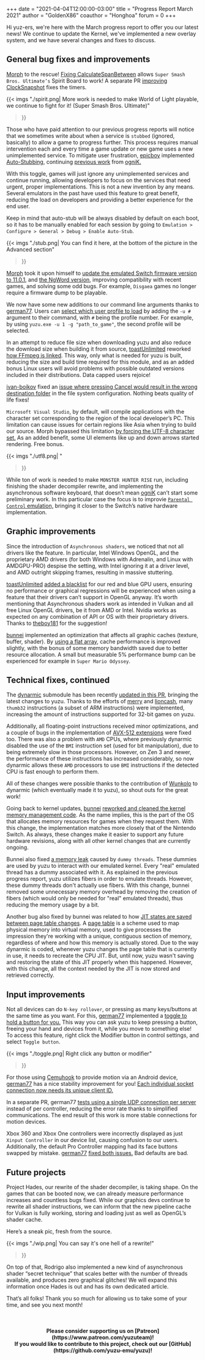 +++
date = "2021-04-04T12:00:00-03:00"
title = "Progress Report March 2021"
author = "GoldenX86"
coauthor = "Honghoa"
forum = 0
+++ 

Hi yuz-ers, we're here with the March progress report to offer you our latest news! We continue to update the Kernel, we've implemented a new overlay system, and we have several changes and fixes to discuss.

<!--more-->

## General bug fixes and improvements

[Morph](https://github.com/Morph1984) to the rescue! [Fixing CalculateSpanBetween](https://github.com/yuzu-emu/yuzu/pull/6053) allows `Super Smash Bros. Ultimate’s` Spirit Board to work!
A separate PR [improving ClockSnapshot](https://github.com/yuzu-emu/yuzu/pull/6054) fixes the timers.

{{< imgs
	"./spirit.png| More work is needed to make World of Light playable, we continue to fight for it! (Super Smash Bros. Ultimate)"
  >}}

Those who have paid attention to our previous progress reports will notice that we sometimes write about when a service is `stubbed` (ignored, basically) to allow a game to progress further.
This process requires manual intervention each and every time a game update or new game uses a new unimplemented service.
To mitigate user frustration, [epicboy](https://github.com/ameerj) implemented [Auto-Stubbing](https://github.com/yuzu-emu/yuzu/pull/6062), continuing [previous work](https://github.com/yuzu-emu/yuzu/pull/4237) from [ogniK.](https://github.com/ogniK5377) 

With this toggle, games will just ignore any unimplemented services and continue running, allowing developers to focus on the services that need urgent, proper implementations.
This is not a new invention by any means. Several emulators in the past have used this feature to great benefit, reducing the load on developers and providing a better experience for the end user.

Keep in mind that auto-stub will be always disabled by default on each boot, so it has to be manually enabled for each session by going to `Emulation > Configure > General > Debug > Enable Auto-Stub`.

{{< imgs
	"./stub.png| You can find it here, at the bottom of the picture in the Advanced section"
  >}}

[Morph](https://github.com/Morph1984) took it upon himself to [update the emulated Switch firmware version to 11.0.1](https://github.com/yuzu-emu/yuzu/pull/6070), and [the NgWord version,](https://github.com/yuzu-emu/yuzu/pull/6069) improving compatibility with recent games, and solving some odd bugs.
For example, `Disgaea` games no longer require a firmware dump to be playable.

We now have some new additions to our command line arguments thanks to [german77](https://github.com/german77).
Users can [select which user profile to load](https://github.com/yuzu-emu/yuzu/pull/6116) by adding the `-u #` argument to their command, with `#` being the profile number.
For example, by using `yuzu.exe -u 1 -g "path_to_game"`, the second profile will be selected.

In an attempt to reduce file size when downloading yuzu and also reduce the download size when building it from source, [toastUnlimited](https://github.com/lat9nq) reworked [how FFmpeg is linked](https://github.com/yuzu-emu/yuzu/pull/5880).
This way, only what is needed for yuzu is built, reducing the size and build time required for this module, and as an added bonus Linux users will avoid problems with possible outdated versions included in their distributions. Data capped users rejoice!

[ivan-boikov](https://github.com/ivan-boikov) fixed an [issue where pressing Cancel would result in the wrong destination folder](https://github.com/yuzu-emu/yuzu/pull/6092) in the file system configuration. Nothing beats quality of life fixes!

`Microsoft Visual Studio`, by default, will compile applications with the character set corresponding to the region of the local developer’s PC. 
This limitation can cause issues for certain regions like Asia when trying to build our source.
Morph bypassed this limitation [by forcing the UTF-8 character set.](https://github.com/yuzu-emu/yuzu/pull/6029)
As an added benefit, some UI elements like up and down arrows started rendering. Free bonus.

{{< imgs
	"./utf8.png| "
  >}}

While ton of work is needed to make `MONSTER HUNTER RISE` run, including finishing the shader decompiler rewrite, and implementing the asynchronous software keyboard, that doesn’t mean [ogniK](https://github.com/ogniK5377) can’t start some preliminary work.
In this particular case the focus is to improvie [`Parental Control` emulation,](https://github.com/yuzu-emu/yuzu/pull/6112) bringing it closer to the Switch’s native hardware implementation.

## Graphic improvements

Since the introduction of `Asynchronous shaders`, we noticed that not all drivers like the feature.
In particular, Intel Windows OpenGL, and the proprietary AMD drivers (for both Windows with Adrenalin, and Linux with AMDGPU-PRO) despise the setting, with Intel ignoring it at a driver level, and AMD outright skipping frames, resulting in massive stuttering.

[toastUnlimited](https://github.com/lat9nq) [added a blacklist](https://github.com/yuzu-emu/yuzu/pull/6095) for our red and blue GPU users, ensuring no performance or graphical regressions will be experienced when using a feature that their drivers can’t support in OpenGL anyway.
It’s worth mentioning that Asynchronous shaders work as intended in Vulkan and all free Linux OpenGL drivers, be it from AMD or Intel. Nvidia works as expected on any combination of API or OS with their proprietary drivers.
Thanks to [theboy181](https://github.com/theboy181) for the suggestion!

[bunnei](https://github.com/bunnei) implemented an optimization that affects all graphic caches (texture, buffer, shader).
By [using a flat array](https://github.com/yuzu-emu/yuzu/pull/6028), cache performance is improved slightly, with the bonus of some memory bandwidth saved due to better resource allocation.
A small but measurable 5% performance bump can be experienced for example in `Super Mario Odyssey`.

## Technical fixes, continued

The [dynarmic](https://github.com/MerryMage/dynarmic) submodule has been recently [updated in this PR](https://github.com/yuzu-emu/yuzu/pull/6047), bringing the latest changes to yuzu.
Thanks to the efforts of [merry](https://github.com/MerryMage/) and [lioncash](https://github.com/lioncash), many `thumb32` instructions (a subset of ARM instructions) were implemented, increasing the amount of instructions supported for 32-bit games on yuzu.

Additionally, all floating-point instructions received minor optimizations, and a couple of bugs in the implementation of [AVX-512 extensions](https://github.com/yuzu-emu/yuzu/pull/6118) were fixed too.
There was also a problem with `AMD` CPUs, where previously dynarmic disabled the use of the `BMI` instruction set (used for bit manipulation), due to being extremely slow in those processors.
However, on Zen 3 and newer, the performance of these instructions has increased considerably, so now dynarmic allows these `AMD` processors to use `BMI` instructions if the detected CPU is fast enough to perform them.

All of these changes were possible thanks to the contribution of [Wunkolo](https://github.com/Wunkolo) to dynarmic (which eventually made it to yuzu), so shout outs for the great work!

Going back to kernel updates, [bunnei](https://github.com/bunnei/) [reworked and cleaned the kernel memory management code](https://github.com/yuzu-emu/yuzu/pull/6099).
As the name implies, this is the part of the OS that allocates memory resources for games when they request them.
With this change, the implementation matches more closely that of the Nintendo Switch.
As always, these changes make it easier to support any future hardware revisions, along with all other kernel changes that are currently ongoing.

Bunnei also fixed [a memory leak](https://github.com/yuzu-emu/yuzu/pull/6036) caused by `dummy threads`.
These dummies are used by yuzu to interact with our emulated kernel.
Every "real" emulated thread has a dummy associated with it.
As explained in the previous progress report, yuzu utilizes fibers in order to emulate threads.
However, these dummy threads don't actually use fibers.
With this change, bunnei removed some unnecessary memory overhead by removing the creation of fibers (which would only be needed for "real" emulated threads), thus reducing the memory usage by a bit.

Another bug also fixed by bunnei was related to how [JIT states are saved between page table changes](https://github.com/yuzu-emu/yuzu/pull/6100).
A [page table](https://en.wikipedia.org/wiki/Page_table) is a scheme used to map physical memory into virtual memory, used to give processes the impression they're working with a unique, contiguous section of memory, regardless of where and how this memory is actually stored.
Due to the way dynarmic is coded, whenever yuzu changes the page table that is currently in use, it needs to recreate the CPU JIT.
But, until now, yuzu wasn't saving and restoring the state of this JIT properly when this happened.
However, with this change, all the context needed by the JIT is now stored and retrieved correctly.

## Input improvements

Not all devices can do `N-key rollover`, or pressing as many keys/buttons at the same time as you want. 
For this, [german77](https://github.com/german77) implemented a [toggle to hold a button for you.](https://github.com/yuzu-emu/yuzu/pull/6040)
This way you can ask yuzu to keep pressing a button, freeing your hand and devices from it, while you move to something else! 
To access this feature, right click the Modifier button in control settings, and select `Toggle button`.

{{< imgs
	"./toggle.png| Right click any button or modifier"
  >}}

For those using [Cemuhook](https://cemuhook.sshnuke.net/) to provide motion via an Android device, [german77](https://github.com/german77) has a nice stability improvement for you! 
[Each individual socket connection now needs its unique client ID.](https://github.com/yuzu-emu/yuzu/pull/6004) 

In a separate PR, german77 [tests using a single UDP connection per server](https://github.com/yuzu-emu/yuzu/pull/6127) instead of per controller, reducing the error rate thanks to simplified communications.
The end result of this work is more stable connections for motion devices.

Xbox 360 and Xbox One controllers were incorrectly displayed as just `Xinput Controller` in our device list, causing confusion to our users.
Additionally, the default Pro Controller mapping had its face buttons swapped by mistake.
[german77](https://github.com/german77) [fixed both issues.](https://github.com/yuzu-emu/yuzu/pull/6119) Bad defaults are bad.

## Future projects

Project Hades, our rewrite of the shader decompiler, is taking shape.
On the games that can be booted now, we can already measure performance increases and countless bugs fixed.
While our graphics devs continue to rewrite all shader instructions, we can inform that the new pipeline cache for Vulkan is fully working, storing and loading just as well as OpenGL’s shader cache.

Here’s a sneak pic, fresh from the source.

{{< imgs
	"./wip.png| You can say it's one hell of a rewrite!"
  >}}

On top of that, Rodrigo also implemented a new kind of asynchronous shader “secret technique” that scales better with the number of threads available, and produces zero graphical glitches!
We will expand this information once Hades is out and has its own dedicated article.

That’s all folks! Thank you so much for allowing us to take some of your time, and see you next month!

&nbsp;
<h4 style="text-align:center;">
<b>Please consider supporting us on [Patreon](https://www.patreon.com/yuzuteam)!<br>
If you would like to contribute to this project, check out our [GitHub](https://github.com/yuzu-emu/yuzu)!</b>
</h4>
